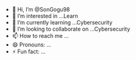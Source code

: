 - 👋 Hi, I’m @SonGogu98
- 👀 I’m interested in ...Learn
- 🌱 I’m currently learning ...Cybersecurity
- 💞️ I’m looking to collaborate on ...Cybersecurity
- 📫 How to reach me ...
- 😄 Pronouns: ...
- ⚡ Fun fact: ...

<!---
SonGogu98/SonGogu98 is a ✨ special ✨ repository because its `README.md` (this file) appears on your GitHub profile.
You can click the Preview link to take a look at your changes.
--->
